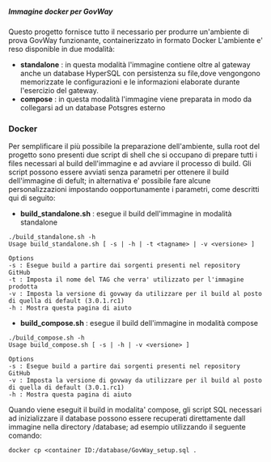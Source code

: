 ##### Immagine docker per GovWay

Questo progetto fornisce tutto il necessario per produrre un'ambiente di prova GovWay funzionante, containerizzato in formato Docker
L'ambiente e' reso disponible in due modalità:
- **standalone** : in questa modalità l'immagine contiene oltre al gateway anche un database HyperSQL con persistenza su file,dove vengongono memorizzate le configurazioni e le informazioni elaborate durante l'esercizio del gateway.
- **compose** : in questa modalità l'immagine viene preparata in modo da collegarsi ad un database Potsgres esterno

### Docker
Per semplificare il più possibile la preparazione dell'ambiente, sulla root del progetto sono presenti due script di shell che si occupano di prepare tutti i files necessari al build dell'immagine e ad avviare il processo di build. 
Gli script possono essere avviati senza parametri per ottenere il build dell'immagine di defult; in alternativa e' possibile fare alcune personalizzazioni impostando oopportunamente i parametri, come descritti qui di seguito:

- **build_standalone.sh** : esegue il build dell'immagine in modalità standalone
```
./build_standalone.sh -h
Usage build_standalone.sh [ -s | -h | -t <tagname> | -v <versione> ]

Options
-s : Esegue build a partire dai sorgenti presenti nel repository GitHub
-t : Imposta il nome del TAG che verra' utilizzato per l'immagine prodotta 
-v : Imposta la versione di govway da utilizzare per il build al posto di quella di default (3.0.1.rc1)
-h : Mostra questa pagina di aiuto
```

- **build_compose.sh** : esegue il build dell'immagine in modalità compose
```
./build_compose.sh -h
Usage build_compose.sh [ -s | -h | -v <versione> ]

Options
-s : Esegue build a partire dai sorgenti presenti nel repository GitHub
-v : Imposta la versione di govway da utilizzare per il build al posto di quella di default (3.0.1.rc1)
-h : Mostra questa pagina di aiuto
```

Quando viene eseguit il build in modalita' compose, gli script SQL necessari ad inizializzare il database possono essere recuperati direttamente dall immagine nella directory /database; ad esempio utilizzando il seguente comando:

```
docker cp <container ID:/database/GovWay_setup.sql . 
```
